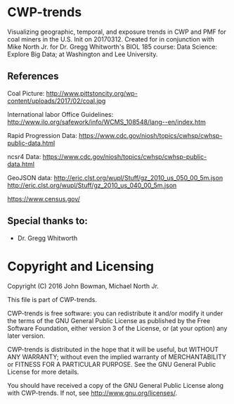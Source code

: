 # CWP-trends
Visualizing geographic, temporal, and exposure trends in CWP and PMF for coal miners in the U.S. 
Init on 20170312.
Created for in conjunction with Mike North Jr. for Dr. Gregg Whitworth's BIOL 185 course: Data Science: Explore Big Data; at Washington and Lee University.

## **References**

Coal Picture: http://www.pittstoncity.org/wp-content/uploads/2017/02/coal.jpg

International labor Office Guidelines: http://www.ilo.org/safework/info/WCMS_108548/lang--en/index.htm

Rapid Progression Data: https://www.cdc.gov/niosh/topics/cwhsp/cwhsp-public-data.html

ncsr4 Data: https://www.cdc.gov/niosh/topics/cwhsp/cwhsp-public-data.html

GeoJSON data: http://eric.clst.org/wupl/Stuff/gz_2010_us_050_00_5m.json
              http://eric.clst.org/wupl/Stuff/gz_2010_us_040_00_5m.json

https://www.census.gov/

## Special thanks to:
* Dr. Gregg Whitworth

# Copyright and Licensing
Copyright (C) 2016 John Bowman, Michael North Jr.

This file is part of CWP-trends.

CWP-trends is free software: you can redistribute it and/or modify
it under the terms of the GNU General Public License as published by
the Free Software Foundation, either version 3 of the License, or
(at your option) any later version.

CWP-trends is distributed in the hope that it will be useful,
but WITHOUT ANY WARRANTY; without even the implied warranty of
MERCHANTABILITY or FITNESS FOR A PARTICULAR PURPOSE.  See the
GNU General Public License for more details.

You should have received a copy of the GNU General Public License
along with CWP-trends.  If not, see <http://www.gnu.org/licenses/>.
